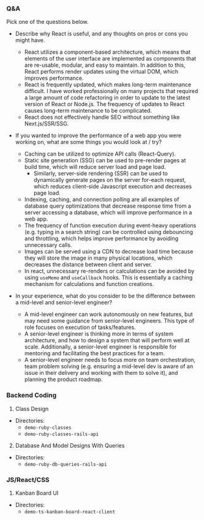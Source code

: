 ### Q&A

Pick one of the questions below.

- Describe why React is useful, and any thoughts on pros or cons you might have.
    - React utilizes a component-based architecture, which means that elements of the user interface are implemented as components that are re-usable, modular, and easy to maintain. In addition to this, React performs render updates using the virtual DOM, which improves performance.
    - React is frequently updated, which makes long-term maintenance difficult. I have worked professionally on many projects that required a large amount of code refactoring in order to update to the latest version of React or Node.js. The frequency of updates to React causes long-term maintenance to be complicated.
    - React does not effectively handle SEO without something like Next.js/SSR/SSG.

- If you wanted to improve the performance of a web app you were working on, what are
some things you would look at / try?
    - Caching can be utilized to optimize API calls (React-Query).
    - Static site generation (SSG) can be used to pre-render pages at build time, which will reduce server load and page load.
        - Similarly, server-side rendering (SSR) can be used to dynamically generate pages on the server for-each request, which reduces client-side Javascript execution and decreases page load.
    - Indexing, caching, and connection polling are all examples of database query optimizations that decrease response time from a server accessing a database, which will improve performance in a web app.
    - The frequency of function execution during event-heavy operations (e.g. typing in a search string) can be controlled using debouncing and throttling, which helps improve performance by avoiding unnecessary calls.
    - Images can be served using a CDN to decrease load time because they will store the image in many physical locations, which decreases the distance between client and server.
    - In react, unnecessary re-renders or calculations can be avoided by using `useMemo` and `useCallback` hooks. This is essentially a caching mechanism for calculations and function creations.

- In your experience, what do you consider to be the difference between a mid-level and
senior-level engineer?
    - A mid-level engineer can work autonomously on new features, but may need some guidance from senior-level engineers. This type of role focuses on execution of tasks/features.
    - A senior-level engineer is thinking more in terms of system architecture, and how to design a system that will perform well at scale. Additionally, a senior-level engineer is responsible for mentoring and facilitating the best practices for a team.
    - A senior-level engineer needs to focus more on team orchestration, team problem solving (e.g. ensuring a mid-level dev is aware of an issue in their delivery and working with them to solve it), and planning the product roadmap.

### Backend Coding
1. Class Design
- Directories:
    - `demo-ruby-classes`
    - `demo-ruby-classes-rails-api`

2. Database And Model Designs With Queries
- Directories:
    - `demo-ruby-db-queries-rails-api`

### JS/React/CSS
1. Kanban Board UI
- Directories:
    - `demo-ts-kanban-board-react-client`
